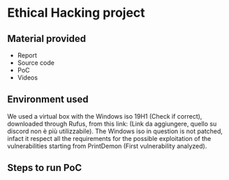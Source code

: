 # Ethical Hacking project

## Material provided
- Report
- Source code
- PoC
- Videos

## Environment used
We used a virtual box with the Windows iso 19H1 (Check if correct), downloaded through Rufus, from this link: (Link da aggiungere, quello su discord non è più utilizzabile).
The Windows iso in question is not patched, infact it respect all the requirements for the possible exploitation of the vulnerabilities starting from PrintDemon (First vulnerability analyzed).

## Steps to run PoC



